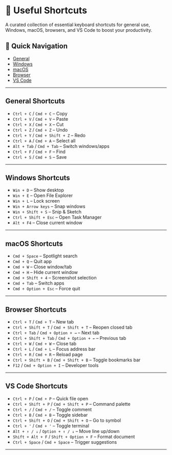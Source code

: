 # 🗿 Useful Shortcuts

A curated collection of essential keyboard shortcuts for general use, Windows, macOS, browsers, and VS Code to boost your productivity.

## 📂 Quick Navigation

- [General](#general-shortcuts)  
- [Windows](#windows-shortcuts)  
- [macOS](#macos-shortcuts)  
- [Browser](#browser-shortcuts)  
- [VS Code](#vs-code-shortcuts)  

---

## General Shortcuts

- `Ctrl + C` / `Cmd + C` – Copy  
- `Ctrl + V` / `Cmd + V` – Paste  
- `Ctrl + X` / `Cmd + X` – Cut  
- `Ctrl + Z` / `Cmd + Z` – Undo  
- `Ctrl + Y` / `Cmd + Shift + Z` – Redo  
- `Ctrl + A` / `Cmd + A` – Select all  
- `Alt + Tab` / `Cmd + Tab` – Switch windows/apps  
- `Ctrl + F` / `Cmd + F` – Find  
- `Ctrl + S` / `Cmd + S` – Save  

---

## Windows Shortcuts

- `Win + D` – Show desktop  
- `Win + E` – Open File Explorer  
- `Win + L` – Lock screen  
- `Win + Arrow keys` – Snap windows  
- `Win + Shift + S` – Snip & Sketch  
- `Ctrl + Shift + Esc` – Open Task Manager  
- `Alt + F4` – Close current window  

---

## macOS Shortcuts

- `Cmd + Space` – Spotlight search  
- `Cmd + Q` – Quit app  
- `Cmd + W` – Close window/tab  
- `Cmd + H` – Hide current window  
- `Cmd + Shift + 4` – Screenshot selection  
- `Cmd + Tab` – Switch apps  
- `Cmd + Option + Esc` – Force quit  

---

## Browser Shortcuts

- `Ctrl + T` / `Cmd + T` – New tab  
- `Ctrl + Shift + T` / `Cmd + Shift + T` – Reopen closed tab  
- `Ctrl + Tab` / `Cmd + Option + →` – Next tab  
- `Ctrl + Shift + Tab` / `Cmd + Option + ←` – Previous tab  
- `Ctrl + W` / `Cmd + W` – Close tab  
- `Ctrl + L` / `Cmd + L` – Focus address bar  
- `Ctrl + R` / `Cmd + R` – Reload page  
- `Ctrl + Shift + B` / `Cmd + Shift + B` – Toggle bookmarks bar  
- `F12` / `Cmd + Option + I` – Developer tools  

---

## VS Code Shortcuts

- `Ctrl + P` / `Cmd + P` – Quick file open  
- `Ctrl + Shift + P` / `Cmd + Shift + P` – Command palette  
- `Ctrl + /` / `Cmd + /` – Toggle comment  
- `Ctrl + B` / `Cmd + B` – Toggle sidebar  
- `Ctrl + Shift + O` / `Cmd + Shift + O` – Go to symbol  
- `Ctrl + '` / `Cmd + '` – Toggle terminal  
- `Alt + ↑ / ↓` / `Option + ↑ / ↓` – Move line up/down  
- `Shift + Alt + F` / `Shift + Option + F` – Format document  
- `Ctrl + Space` / `Cmd + Space` – Trigger suggestions  

---

